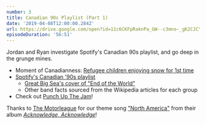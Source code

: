 ```yaml
---
number: 3
title: Canadian 90s Playlist (Part 1)
date: '2019-04-08T12:00:00.284Z'
url: https://drive.google.com/open?id=11c6CKFpRaknPa_GW--c3mno-_gK2CJCY
episodeDuration: '56:51'
---
```


Jordan and Ryan investigate Spotify's Canadian 90s playlist, and go deep in the grunge mines.

<!-- end -->

* Moment of Canadianness: [Refugee children enjoying snow for 1st time](https://www.cbc.ca/news/canada/toronto/refugee-children-eritrea-first-time-snow-ripple-refugee-project-1.4902162)
* [Spotify's Canadian '90s playlist](https://open.spotify.com/playlist/37i9dQZF1DX9NmM48Aqz3e)
    * [Great Big Sea's cover of "End of the World"](https://tinyurl.com/yyvb3qre)
    * Other band facts sourced from the Wikipedia articles for each group
* Check out [Punch Up The Jam](https://punchupthejam.com/)!

Thanks to [The Motorleague](https://www.themotorleague.ca/) for our theme song ["North America"](https://themotorleague.bandcamp.com/track/north-america-2) from their album *[Acknowledge, Acknowledge](https://themotorleague.bandcamp.com/album/acknowledge-acknowledge-2)*!
